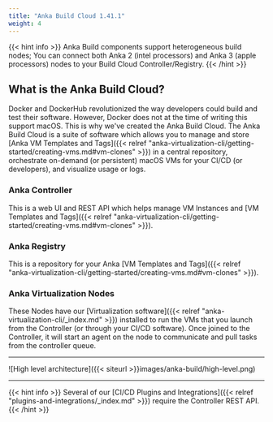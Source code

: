 ```yaml
---
title: "Anka Build Cloud 1.41.1"
weight: 4
---
```


{{< hint info >}}
Anka Build components support heterogeneous build nodes; You can connect both Anka 2 (intel processors) and Anka 3 (apple processors) nodes to your Build Cloud Controller/Registry.
{{< /hint >}}

## What is the Anka Build Cloud?

Docker and DockerHub revolutionized the way developers could build and test their software. However, Docker does not at the time of writing this support macOS. This is why we've created the Anka Build Cloud. The Anka Build Cloud is a suite of software which allows you to manage and store [Anka VM Templates and Tags]({{< relref "anka-virtualization-cli/getting-started/creating-vms.md#vm-clones" >}}) in a central repository, orchestrate on-demand (or persistent) macOS VMs for your CI/CD (or developers), and visualize usage or logs.

### Anka Controller

This is a web UI and REST API which helps manage VM Instances and [VM Templates and Tags]({{< relref "anka-virtualization-cli/getting-started/creating-vms.md#vm-clones" >}}).

### Anka Registry

This is a repository for your Anka [VM Templates and Tags]({{< relref "anka-virtualization-cli/getting-started/creating-vms.md#vm-clones" >}}).

### Anka Virtualization Nodes

These Nodes have our [Virtualization software]({{< relref "anka-virtualization-cli/_index.md" >}}) installed to run the VMs that you launch from the Controller (or through your CI/CD software). Once joined to the Controller, it will start an agent on the node to communicate and pull tasks from the controller queue.

---

![High level architecture]({{< siteurl >}}images/anka-build/high-level.png)

---

{{< hint info >}}
Several of our [CI/CD Plugins and Integrations]({{< relref "plugins-and-integrations/_index.md" >}}) require the Controller REST API.
{{< /hint >}}
